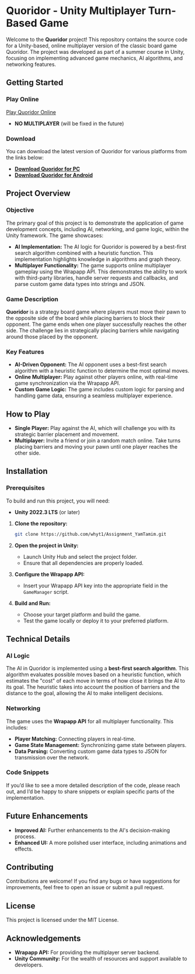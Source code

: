 # Quoridor - Unity Multiplayer Turn-Based Game

Welcome to the **Quoridor** project! This repository contains the source code for a Unity-based, online multiplayer version of the classic board game Quoridor. The project was developed as part of a summer course in Unity, focusing on implementing advanced game mechanics, AI algorithms, and networking features.

## Getting Started

### Play Online

[Play Quoridor Online](https://quoridor-webgl.netlify.app/)
- **NO MULTIPLAYER** (will be fixed in the future)
   
### Download

You can download the latest version of Quoridor for various platforms from the links below:

- **[Download Quoridor for PC](https://github.com/whyt1/Quoridor/releases/download/PC_Build/Quoridor._PC.rar)**
- **[Download Quoridor for Android](https://github.com/whyt1/Quoridor/releases/download/Android_Build/Quoridor_Android.apk)**

## Project Overview

### Objective

The primary goal of this project is to demonstrate the application of game development concepts, including AI, networking, and game logic, within the Unity framework. The game showcases:

- **AI Implementation:** The AI logic for Quoridor is powered by a best-first search algorithm combined with a heuristic function. This implementation highlights knowledge in algorithms and graph theory.
- **Multiplayer Functionality:** The game supports online multiplayer gameplay using the Wrapapp API. This demonstrates the ability to work with third-party libraries, handle server requests and callbacks, and parse custom game data types into strings and JSON.

### Game Description

**Quoridor** is a strategy board game where players must move their pawn to the opposite side of the board while placing barriers to block their opponent. The game ends when one player successfully reaches the other side. The challenge lies in strategically placing barriers while navigating around those placed by the opponent.

### Key Features

- **AI-Driven Opponent:** The AI opponent uses a best-first search algorithm with a heuristic function to determine the most optimal moves.
- **Online Multiplayer:** Play against other players online, with real-time game synchronization via the Wrapapp API.
- **Custom Game Logic:** The game includes custom logic for parsing and handling game data, ensuring a seamless multiplayer experience.

## How to Play

- **Single Player:** Play against the AI, which will challenge you with its strategic barrier placement and movement.
- **Multiplayer:** Invite a friend or join a random match online. Take turns placing barriers and moving your pawn until one player reaches the other side.

## Installation

### Prerequisites

To build and run this project, you will need:

- **Unity 2022.3 LTS** (or later)

1. **Clone the repository:**
   ```bash
   git clone https://github.com/whyt1/Assignment_YamTamim.git
   ```
2. **Open the project in Unity:**
   - Launch Unity Hub and select the project folder.
   - Ensure that all dependencies are properly loaded.

3. **Configure the Wrapapp API:**
   - Insert your Wrapapp API key into the appropriate field in the `GameManager` script.

4. **Build and Run:**
   - Choose your target platform and build the game.
   - Test the game locally or deploy it to your preferred platform.

## Technical Details

### AI Logic

The AI in Quoridor is implemented using a **best-first search algorithm**. This algorithm evaluates possible moves based on a heuristic function, which estimates the "cost" of each move in terms of how close it brings the AI to its goal. The heuristic takes into account the position of barriers and the distance to the goal, allowing the AI to make intelligent decisions.

### Networking

The game uses the **Wrapapp API** for all multiplayer functionality. This includes:

- **Player Matching:** Connecting players in real-time.
- **Game State Management:** Synchronizing game state between players.
- **Data Parsing:** Converting custom game data types to JSON for transmission over the network.

### Code Snippets

If you’d like to see a more detailed description of the code, please reach out, and I’d be happy to share snippets or explain specific parts of the implementation.

## Future Enhancements

- **Improved AI:** Further enhancements to the AI's decision-making process.
- **Enhanced UI:** A more polished user interface, including animations and effects.

## Contributing

Contributions are welcome! If you find any bugs or have suggestions for improvements, feel free to open an issue or submit a pull request.

## License

This project is licensed under the MIT License.

## Acknowledgements

- **Wrapapp API:** For providing the multiplayer server backend.
- **Unity Community:** For the wealth of resources and support available to developers.

